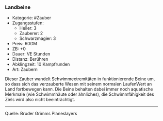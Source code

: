 ### Landbeine

- Kategorie: #Zauber
- Zugangsstufen:
  - Heiler: 3
  - Zauberer: 2
  - Schwarzmagier: 3
- Preis: 60GM
- ZB: +0
- Dauer: VE Stunden
- Distanz: Berühren
- Abklingzeit: 10 Kampfrunden
- Art: Zaubern

Dieser Zauber wandelt Schwimmextremitäten in funktionierende Beine um, so dass sich das verzauberte Wesen mit seinem normalen LaufenWert an Land fortbewegen kann. Die Beine behalten dabei immer noch aquatische Merkmale (wie Schwimmhäute oder ähnliches), die Schwimmfähigkeit des Ziels wird also nicht beeinträchtigt.

---

Quelle: Bruder Grimms Planeslayers
